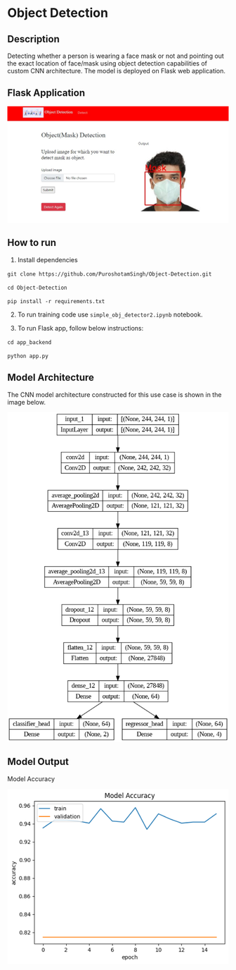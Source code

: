 # Object Detection   

## Description   
Detecting whether a person is wearing a face mask or not and pointing out the exact location of face/mask using object detection capabilities of custom CNN architecture. The model is deployed on Flask web application.

## Flask Application

![flask app](model_saved_images/app_snapshot.jpg)

## How to run   
1. Install dependencies
   
`git clone https://github.com/PuroshotamSingh/Object-Detection.git`

`cd Object-Detection` 

`pip install -r requirements.txt`

2. To run training code use `simple_obj_detector2.ipynb` notebook.

3. To run Flask app, follow below instructions:
   
`cd app_backend`

`python app.py`

## Model Architecture

The CNN model architecture constructed for this use case is shown in the image below.

![architecture](model_saved_images/model.png)

## Model Output

Model Accuracy

![model accuracy](model_saved_images/accuracy.png)
